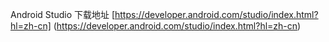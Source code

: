 Android Studio 下载地址 [https://developer.android.com/studio/index.html?hl=zh-cn] (https://developer.android.com/studio/index.html?hl=zh-cn)